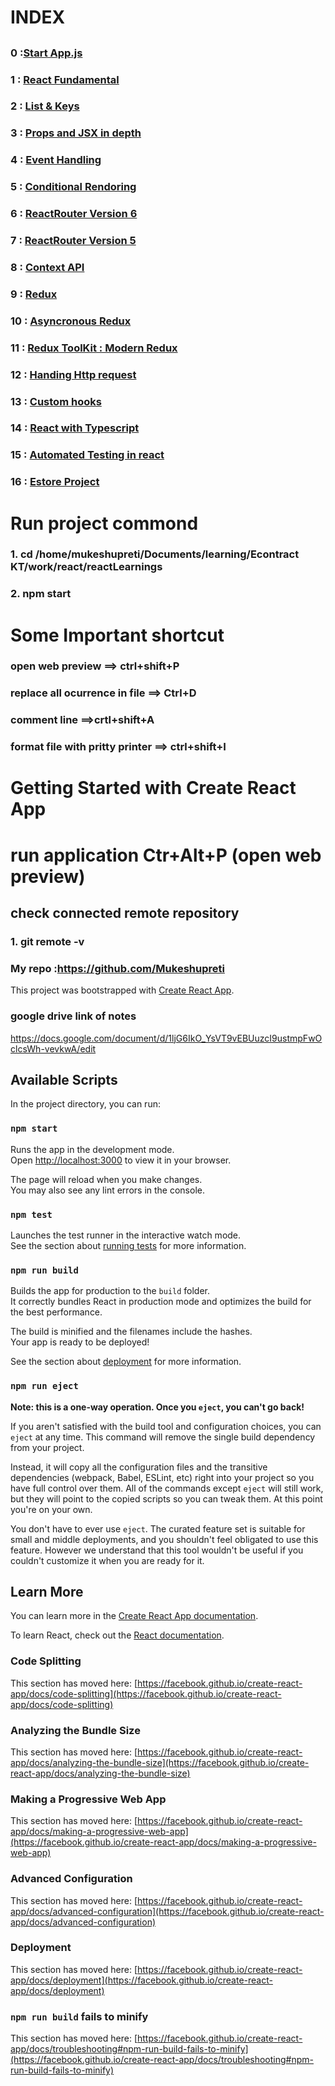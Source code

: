 # INDEX 

##
### 0 :[Start App.js](./../reactLearnings/src/App.js) 
### 1 : [React Fundamental](./../reactLearnings/src/C1/C1.js)

### 2 : [List & Keys](./../reactLearnings/src/C2/C2.js)

### 3 : [Props and JSX in depth](./../reactLearnings/src/C3/C3.js)

### 4 : [Event Handling](./../reactLearnings/src/C4/C4.js)

### 5 : [Conditional Rendoring](./../reactLearnings/src/C5/C5.js)

### 6 : [ReactRouter Version 6](./../reactLearnings/src/C6/C6.js)

### 7 : [ReactRouter Version 5](./../reactLearnings/src/C7/C7.js)

### 8 : [Context API](./../reactLearnings/src/C8/C8.js)

### 9 : [ Redux](./../reactLearnings/src/C9/C9.js)

### 10 : [Asyncronous Redux](./../reactLearnings/src/C10/C110.js)

### 11 : [Redux ToolKit : Modern Redux ](./../reactLearnings/src/C11/C11.js)

### 12 : [Handing Http request](./../reactLearnings/src/C12/C12.js)

### 13 : [Custom hooks](./../reactLearnings/src/C13/C13.js)

### 14 : [React with Typescript ](./../reactLearnings/src/C14/C14.js)

### 15 : [ Automated Testing in react](./../reactLearnings/src/C15/C15.js)

### 16 : [Estore Project](./../reactLearnings/src/C16/C16.js)

##


# Run project commond
 ### 1. cd /home/mukeshupreti/Documents/learning/Econtract KT/work/react/reactLearnings
### 2. npm start


# Some Important shortcut
### open web preview  ==> ctrl+shift+P
### replace all ocurrence in file  ==> Ctrl+D
### comment line  ==>crtl+shift+A
### format file with pritty printer  ==> ctrl+shift+I


# Getting Started with Create React App

# run application Ctr+Alt+P (open web preview)

## check connected remote repository
### 1. git remote -v

### My repo :https://github.com/Mukeshupreti

This project was bootstrapped with [Create React App](https://github.com/facebook/create-react-app).

### google drive link of notes
https://docs.google.com/document/d/1ljG6IkO_YsVT9vEBUuzcI9ustmpFwOclcsWh-vevkwA/edit

## Available Scripts

In the project directory, you can run:

### `npm start`

Runs the app in the development mode.\
Open [http://localhost:3000](http://localhost:3000) to view it in your browser.

The page will reload when you make changes.\
You may also see any lint errors in the console.

### `npm test`

Launches the test runner in the interactive watch mode.\
See the section about [running tests](https://facebook.github.io/create-react-app/docs/running-tests) for more information.

### `npm run build`

Builds the app for production to the `build` folder.\
It correctly bundles React in production mode and optimizes the build for the best performance.

The build is minified and the filenames include the hashes.\
Your app is ready to be deployed!

See the section about [deployment](https://facebook.github.io/create-react-app/docs/deployment) for more information.

### `npm run eject`

**Note: this is a one-way operation. Once you `eject`, you can't go back!**

If you aren't satisfied with the build tool and configuration choices, you can `eject` at any time. This command will remove the single build dependency from your project.

Instead, it will copy all the configuration files and the transitive dependencies (webpack, Babel, ESLint, etc) right into your project so you have full control over them. All of the commands except `eject` will still work, but they will point to the copied scripts so you can tweak them. At this point you're on your own.

You don't have to ever use `eject`. The curated feature set is suitable for small and middle deployments, and you shouldn't feel obligated to use this feature. However we understand that this tool wouldn't be useful if you couldn't customize it when you are ready for it.

## Learn More

You can learn more in the [Create React App documentation](https://facebook.github.io/create-react-app/docs/getting-started).

To learn React, check out the [React documentation](https://reactjs.org/).

### Code Splitting

This section has moved here: [https://facebook.github.io/create-react-app/docs/code-splitting](https://facebook.github.io/create-react-app/docs/code-splitting)

### Analyzing the Bundle Size

This section has moved here: [https://facebook.github.io/create-react-app/docs/analyzing-the-bundle-size](https://facebook.github.io/create-react-app/docs/analyzing-the-bundle-size)

### Making a Progressive Web App

This section has moved here: [https://facebook.github.io/create-react-app/docs/making-a-progressive-web-app](https://facebook.github.io/create-react-app/docs/making-a-progressive-web-app)

### Advanced Configuration

This section has moved here: [https://facebook.github.io/create-react-app/docs/advanced-configuration](https://facebook.github.io/create-react-app/docs/advanced-configuration)

### Deployment

This section has moved here: [https://facebook.github.io/create-react-app/docs/deployment](https://facebook.github.io/create-react-app/docs/deployment)

### `npm run build` fails to minify

This section has moved here: [https://facebook.github.io/create-react-app/docs/troubleshooting#npm-run-build-fails-to-minify](https://facebook.github.io/create-react-app/docs/troubleshooting#npm-run-build-fails-to-minify)
